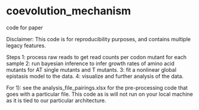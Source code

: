 # coevolution_mechanism
code for paper

Disclaimer: This code is for reproducibility purposes, and contains multiple legacy features. 

Steps
1: process raw reads to get read counts per codon mutant for each sample
2: run bayesian inference to infer growth rates of amino acid mutants for AT single mutants and T mutants.
3: fit a nonlinear global epistasis model to the data.
4: visualize and further analysis of the data.

For 1): see the analysis_file_pairings.xlsx for the pre-processing code that goes with a particular file.
This code as is will not run on your local machine as it is tied to our particular architecture.

